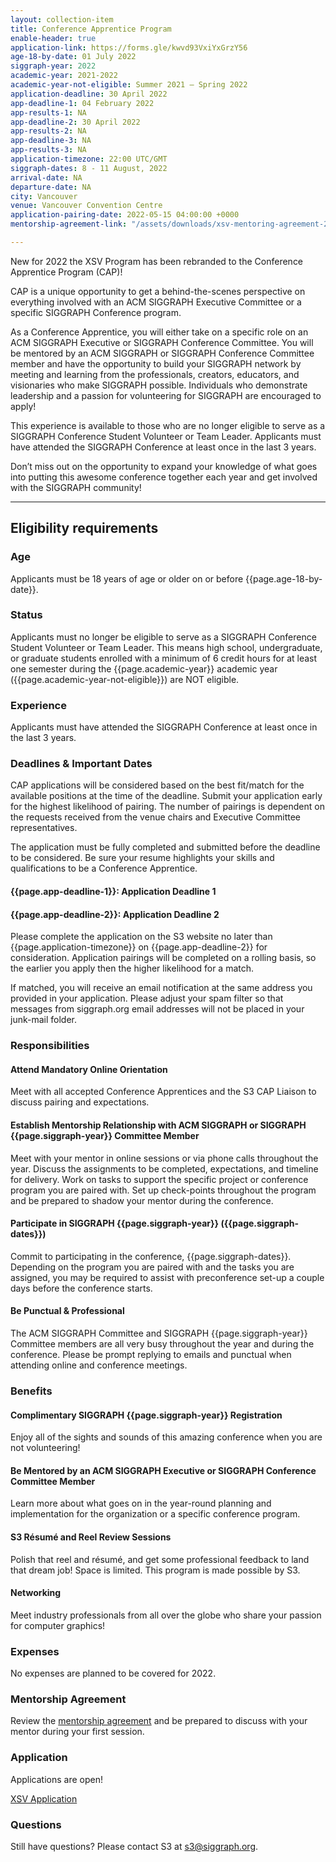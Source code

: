 ```yaml
---
layout: collection-item
title: Conference Apprentice Program
enable-header: true
application-link: https://forms.gle/kwvd93VxiYxGrzY56
age-18-by-date: 01 July 2022
siggraph-year: 2022
academic-year: 2021-2022
academic-year-not-eligible: Summer 2021 – Spring 2022
application-deadline: 30 April 2022
app-deadline-1: 04 February 2022
app-results-1: NA
app-deadline-2: 30 April 2022
app-results-2: NA
app-deadline-3: NA
app-results-3: NA
application-timezone: 22:00 UTC/GMT
siggraph-dates: 8 - 11 August, 2022
arrival-date: NA
departure-date: NA
city: Vancouver
venue: Vancouver Convention Centre
application-pairing-date: 2022-05-15 04:00:00 +0000
mentorship-agreement-link: "/assets/downloads/xsv-mentoring-agreement-2019.docx"

---
```

New for 2022 the XSV Program has been rebranded to the Conference Apprentice Program (CAP)!

CAP is a unique opportunity to get a behind-the-scenes perspective on everything involved with an ACM SIGGRAPH Executive Committee or a specific SIGGRAPH Conference program.

As a Conference Apprentice, you will either take on a specific role on an ACM SIGGRAPH Executive or SIGGRAPH Conference Committee. You will be mentored by an ACM SIGGRAPH or SIGGRAPH Conference Committee member and have the opportunity to build your SIGGRAPH network by meeting and learning from the professionals, creators, educators, and visionaries who make SIGGRAPH possible. Individuals who demonstrate leadership and a passion for volunteering for SIGGRAPH are encouraged to apply!

This experience is available to those who are no longer eligible to serve as a SIGGRAPH Conference Student Volunteer or Team Leader. Applicants must have attended the SIGGRAPH Conference at least once in the last 3 years.

Don’t miss out on the opportunity to expand your knowledge of what goes into putting this awesome conference together each year and get involved with the SIGGRAPH community!
<hr>

## Eligibility requirements

### Age

Applicants must be 18 years of age or older on or before {{page.age-18-by-date}}.

### Status

Applicants must no longer be eligible to serve as a SIGGRAPH Conference Student Volunteer or Team Leader. This means high school, undergraduate, or graduate students enrolled with a minimum of 6 credit hours for at least one semester during the {{page.academic-year}} academic year ({{page.academic-year-not-eligible}}) are NOT eligible.

### Experience

Applicants must have attended the SIGGRAPH Conference at least once in the last 3 years.

### Deadlines & Important Dates

CAP applications will be considered based on the best fit/match for the available positions at the time of the deadline. Submit your application early for the highest likelihood of pairing. The number of pairings is dependent on the requests received from the venue chairs and Executive Committee representatives.

The application must be fully completed and submitted before the deadline to be considered. Be sure your resume highlights your skills and qualifications to be a Conference Apprentice.

#### {{page.app-deadline-1}}: Application Deadline 1

#### {{page.app-deadline-2}}: Application Deadline 2

Please complete the application on the S3 website no later than {{page.application-timezone}} on {{page.app-deadline-2}} for consideration. Application pairings will be completed on a rolling basis, so the earlier you apply then the higher likelihood for a match.

If matched, you will receive an email notification at the same address you provided in your application. Please adjust your spam filter so that messages from siggraph.org email addresses will not be placed in your junk-mail folder.

### Responsibilities

#### Attend Mandatory Online Orientation

Meet with all accepted Conference Apprentices and the S3 CAP Liaison to discuss pairing and expectations.

#### Establish Mentorship Relationship with ACM SIGGRAPH or SIGGRAPH {{page.siggraph-year}} Committee Member

Meet with your mentor in online sessions or via phone calls throughout the year. Discuss the assignments to be completed, expectations, and timeline for delivery. Work on tasks to support the specific project or conference program you are paired with. Set up check-points throughout the program and be prepared to shadow your mentor during the conference.

#### Participate in SIGGRAPH {{page.siggraph-year}} ({{page.siggraph-dates}})

Commit to participating in the conference, {{page.siggraph-dates}}. Depending on the program you are paired with and the tasks you are assigned, you may be required to assist with preconference set-up a couple days before the conference starts.

#### Be Punctual & Professional

The ACM SIGGRAPH Committee and SIGGRAPH {{page.siggraph-year}} Committee members are all very busy throughout the year and during the conference. Please be prompt replying to emails and punctual when attending online and conference meetings.

### Benefits

#### Complimentary SIGGRAPH {{page.siggraph-year}} Registration

Enjoy all of the sights and sounds of this amazing conference when you are not volunteering!

#### Be Mentored by an ACM SIGGRAPH Executive or SIGGRAPH Conference Committee Member

Learn more about what goes on in the year-round planning and implementation for the organization or a specific conference program.

#### S3 Résumé and Reel Review Sessions

Polish that reel and résumé, and get some professional feedback to land that dream job! Space is limited. This program is made possible by S3.

#### Networking

Meet industry professionals from all over the globe who share your passion for computer graphics!

### Expenses

No expenses are planned to be covered for 2022.

### Mentorship Agreement

Review the [mentorship agreement]({{site.baseurl}}{{page.mentorship-agreement-link}}) and be prepared to discuss with your mentor during your first session.

### Application

Applications are open!

<a class="button expand" href="{{page.application-link}}">XSV Application</a>

### Questions

Still have questions? Please contact S3 at s3@siggraph.org.